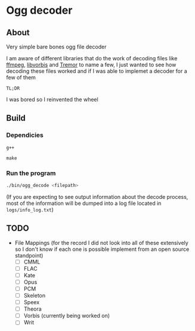 # Ogg decoder

## About
Very simple bare bones ogg file decoder

I am aware of different libraries that do the work of decoding files like [ffmpeg](http://ffmpeg.org/), [libvorbis](http://vorbis.com/) and [Tremor](https://wiki.xiph.org/Tremor) to name a few, I just wanted to see how decoding these files worked and if I was able to implemet a decoder for a few of them

`TL;DR`

I was bored so I reinvented the wheel

## Build

### Dependicies
`g++`

`make`

### Run the program 

```bash
./bin/ogg_decode <filepath>
```

(If you are expecting to see output information about the decode process, most of the information will be dumped into a log file located in `logs/info_log.txt`)

## TODO

- File Mappings
(for the record I did not look into all of these
extensively so I don't know if each one is possible
implement from an open source standpoint)
  - [ ] CMML
  - [ ] FLAC
  - [ ] Kate
  - [ ] Opus
  - [ ] PCM
  - [ ] Skeleton
  - [ ] Speex
  - [ ] Theora
  - [ ] Vorbis (currently being worked on)
  - [ ] Writ
